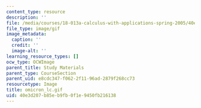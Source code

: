 ```yaml
---
content_type: resource
description: ''
file: /media/courses/18-013a-calculus-with-applications-spring-2005/40e3d207b85eb9fb0f1e9450fb216138_omicron_lc.gif
file_type: image/gif
image_metadata:
  caption: ''
  credit: ''
  image-alt: ''
learning_resource_types: []
ocw_type: OCWImage
parent_title: Study Materials
parent_type: CourseSection
parent_uid: e8cdc347-f062-2f11-96ad-2879f268cc73
resourcetype: Image
title: omicron_lc.gif
uid: 40e3d207-b85e-b9fb-0f1e-9450fb216138
---
```

